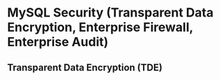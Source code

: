 # MySQL Security (Transparent Data Encryption, Enterprise Firewall, Enterprise Audit)

## Transparent Data Encryption (TDE)


